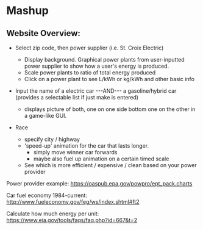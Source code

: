 # Mashup


## Website Overview:
  
  - Select zip code, then power supplier (i.e. St. Croix Electric)
    - Display background. Graphical power plants from user-inputted power supplier to show how a user's energy is produced.
    - Scale power plants to ratio of total energy produced
    - Click on a power plant to see L/kWh or kg/kWh and other basic info
  
  - Input the name of a electric car ---AND--- a gasoline/hybrid car (provides a selectable list if just make is entered)
    - displays picture of both, one on one side bottom one on the other in a game-like GUI.
    
  - Race
    - specify city / highway
    - 'speed-up' animation for the car that lasts longer.
      - simply move winner car forwards
      - maybe also fuel up animation on a certain timed scale
    - See which is more efficient / expensive / clean based on your power provider
  
  
  
  




Power provider example:
https://oaspub.epa.gov/powpro/ept_pack.charts

Car fuel economy 1984-current:
http://www.fueleconomy.gov/feg/ws/index.shtml#ft2

Calculate how much energy per unit:
https://www.eia.gov/tools/faqs/faq.php?id=667&t=2
